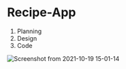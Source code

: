 # Recipe-App
1) Planning
2) Design
3) Code 

![Screenshot from 2021-10-19 15-01-14](https://user-images.githubusercontent.com/72138429/140017996-2f2ca171-be45-4fda-a9a8-f9c62cb2fe28.png)
